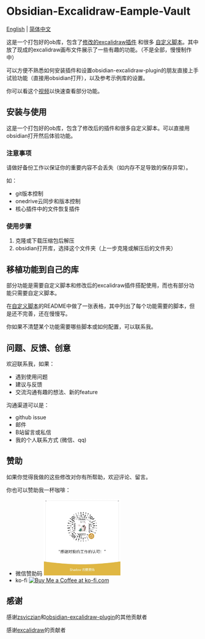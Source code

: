 # Obsidian-Excalidraw-Eample-Vault
[English](../README.md) | [简体中文](./README_ZH.md)

这是一个打包好的ob库，包含了[修改的excalidraw插件](https://github.com/Bowen-0x00/obsidian-excalidraw-plugin-ymjr) 和很多 [自定义脚本](https://github.com/Bowen-0x00/obsidian-excalidraw-scripts)。其中放了现成的excalidraw画布文件展示了一些有趣的功能。（不是全部，慢慢制作中）

可以方便不熟悉如何安装插件和设置obsidian-excalidraw-plugin的朋友直接上手试验功能（直接用obsidian打开），以及参考示例库的设置。

你可以看这个[视频](https://www.bilibili.com/video/BV1zN4y1H7Dx/?vd_source=2a4c442f72a74e8d915c1fb5f59d4ba4)以快速查看部分功能。

## 安装与使用
这是一个打包好的ob库，包含了修改后的插件和很多自定义脚本。可以直接用obsidian打开然后体验功能。

### 注意事项
请做好备份工作以保证你的重要内容不会丢失（如内存不足导致的保存异常）。

如：
- git版本控制
- onedrive云同步和版本控制
- 核心插件中的文件恢复插件
  
### 使用步骤
1. 克隆或下载压缩包后解压
2. obsidian打开库，选择这个文件夹（上一步克隆或解压后的文件夹）

## 移植功能到自己的库
部分功能是需要自定义脚本和修改后的excalidraw插件搭配使用，而也有部分功能只需要自定义脚本。

在[自定义脚本](https://github.com/Bowen-0x00/obsidian-excalidraw-scripts)的README中做了一张表格，其中列出了每个功能需要的脚本，但是还不完善，还在慢慢写。

你如果不清楚某个功能需要哪些脚本或如何配置，可以联系我。

## 问题、反馈、创意
欢迎联系我，如果：
- 遇到使用问题
- 建议与反馈
- 交流沟通有趣的想法、新的feature

沟通渠道可以是：
- github issue
- 邮件
- B站留言或私信
- 我的个人联系方式 (微信、qq)

## 赞助
如果你觉得我做的这些修改对你有所帮助，欢迎评论、留言。

你也可以赞助我一杯咖啡：
- 微信赞助码 
  <img src="../images/赞助码.jpg" width="200px">
- ko-fi
  <a href='https://ko-fi.com/G2G3SY16R' target='_blank'><img height='36' style='border:0px;height:36px;' src='https://storage.ko-fi.com/cdn/kofi2.png?v=3' border='0' alt='Buy Me a Coffee at ko-fi.com' /></a>

## 感谢
感谢[zsviczian](https://github.com/zsviczian)和[obsidian-excalidraw-plugin](https://github.com/zsviczian/obsidian-excalidraw-plugin)的其他贡献者

感谢[excalidraw](https://github.com/excalidraw/excalidraw)的贡献者
